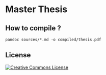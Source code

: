 Master Thesis
=============

## How to compile ?

    pandoc sources/*.md -o compiled/thesis.pdf
    
## License

<a rel="license" href="http://creativecommons.org/licenses/by-nc-nd/4.0/"><img alt="Creative Commons License" style="border-width:0" src="https://i.creativecommons.org/l/by-nc-nd/4git p.0/88x31.png" /></a>
